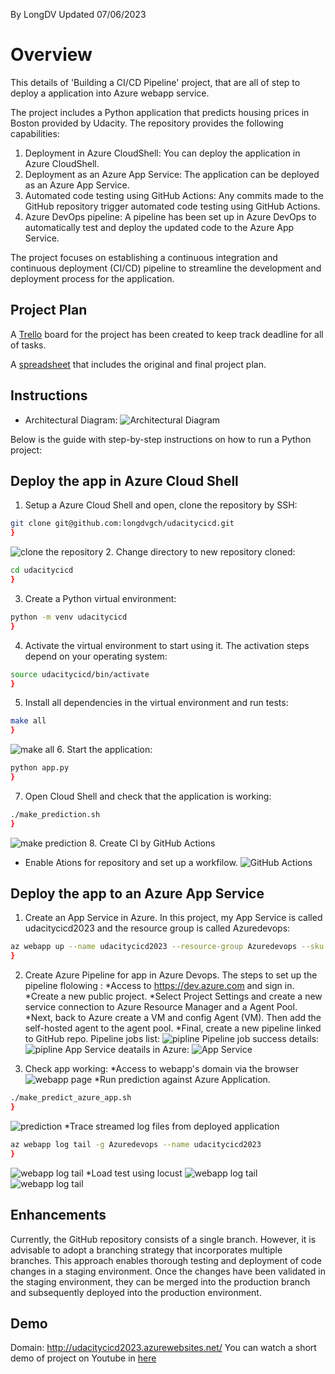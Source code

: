 
By LongDV
Updated 07/06/2023
# Overview

This details of 'Building a CI/CD Pipeline' project, that are all of step to deploy a application into Azure webapp service.

The project includes a Python application that predicts housing prices in Boston provided by Udacity. The repository provides the following capabilities:

1. Deployment in Azure CloudShell: You can deploy the application in Azure CloudShell.
2. Deployment as an Azure App Service: The application can be deployed as an Azure App Service.
4. Automated code testing using GitHub Actions: Any commits made to the GitHub repository trigger automated code testing using GitHub Actions.
5. Azure DevOps pipeline: A pipeline has been set up in Azure DevOps to automatically test and deploy the updated code to the Azure App Service.

The project focuses on establishing a continuous integration and continuous deployment (CI/CD) pipeline to streamline the development and deployment process for the application.


## Project Plan
A [Trello](https://trello.com/b/JXLO9PrB/udacity) board for the project has been created to keep track deadline for all of tasks.

A [spreadsheet](https://github.com/longdvgch/Udacitycicd/blob/main/Project_Plan/project-management-template.xlsx) that includes the original and final project plan.

## Instructions


* Architectural Diagram:
![Architectural Diagram](https://github.com/longdvgch/Udacitycicd/blob/main/Screenshot/cicd_diagram.png?raw=true)

Below is the guide with step-by-step instructions on how to run a Python project:
## Deploy the app in Azure Cloud Shell

1. Setup a Azure Cloud Shell and open, clone the repository by SSH:
``` bash
git clone git@github.com:longdvgch/udacitycicd.git
}
```
![clone the repository](https://github.com/longdvgch/Udacitycicd/blob/main/Screenshot/git-clone-success.png?raw=true)
2. Change directory to new repository cloned:
``` bash
cd udacitycicd
}
```
3. Create a Python virtual environment:
``` bash
python -m venv udacitycicd
}
```
4. Activate the virtual environment to start using it. The activation steps depend on your operating system:
``` bash
source udacitycicd/bin/activate
}
```
5. Install all dependencies in the virtual environment and run tests:
``` bash
make all
}
```
![make all](https://github.com/longdvgch/Udacitycicd/blob/main/Screenshot/make-all-result.png?raw=true)
6. Start the application:
``` bash
python app.py
}
```
7. Open Cloud Shell and check that the application is working:
``` bash
./make_prediction.sh
}
```
![make prediction](https://github.com/longdvgch/Udacitycicd/blob/main/Screenshot/make_prediction_local.png?raw=true)
8. Create CI by GitHub Actions
- Enable Ations for repository and set up a workfilow.
![GitHub Actions](https://github.com/longdvgch/Udacitycicd/blob/main/Screenshot/git-action-build.png?raw=true)
	
	
## Deploy the app to an Azure App Service

1. Create an App Service in Azure. In this project, my App Service is called udacitycicd2023 and the resource group is called Azuredevops:
``` bash
az webapp up --name udacitycicd2023 --resource-group Azuredevops --sku B1 --logs --runtime "PYTHON:3.9"
}
```
2. Create Azure Pipeline for app in  Azure  Devops. The steps to set up the pipeline flolowing :
*Access to https://dev.azure.com and sign in.
*Create a new public project.
*Select Project Settings and  create a new service connection to Azure Resource Manager and a Agent Pool.
*Next, back to Azure create a VM and config Agent (VM). Then add the self-hosted agent to the agent pool.
*Final, create a new pipeline linked to GitHub repo.
Pipeline jobs list:
![pipline](https://github.com/longdvgch/Udacitycicd/blob/main/Screenshot/piplines-jobs.png?raw=true)
Pipeline job success details:
![pipline](https://github.com/longdvgch/Udacitycicd/blob/main/Screenshot/pipline-job-details.png?raw=true)
App Service deatails in Azure:
![App Service](https://github.com/longdvgch/Udacitycicd/blob/main/Screenshot/webapp.png?raw=true)

3. Check app working:
*Access to webapp's domain via the browser
![webapp page](https://github.com/longdvgch/Udacitycicd/blob/main/Screenshot/access-domain.png?raw=true)
*Run prediction against Azure Application.
``` bash
./make_predict_azure_app.sh 
}
```
![prediction](https://github.com/longdvgch/Udacitycicd/blob/main/Screenshot/make-predictions.png?raw=true)
*Trace streamed log files from deployed application
``` bash
az webapp log tail -g Azuredevops --name udacitycicd2023
}
```
![webapp log tail](https://github.com/longdvgch/Udacitycicd/blob/main/Screenshot/webapp-log-tail.png?raw=true)
*Load test using locust
![webapp log tail](https://github.com/longdvgch/Udacitycicd/blob/main/Screenshot/locust-main.png?raw=true)
	![webapp log tail](https://github.com/longdvgch/Udacitycicd/blob/main/Screenshot/locust-statistics.png?raw=true)


## Enhancements

Currently, the GitHub repository consists of a single branch. However, it is advisable to adopt a branching strategy that incorporates multiple branches.
This approach enables thorough testing and deployment of code changes in a staging environment. 
Once the changes have been validated in the staging environment, they can be merged into the production branch and subsequently deployed into the production environment.

## Demo 
Domain: http://udacitycicd2023.azurewebsites.net/
You can watch a short demo of project on Youtube in [here](https://www.youtube.com/watch?v=8mKU1_wK9RI)


